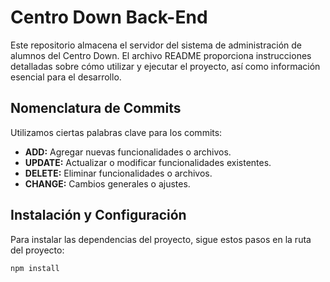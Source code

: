 # Centro Down Back-End

Este repositorio almacena el servidor del sistema de administración de alumnos del Centro Down. El archivo README proporciona instrucciones detalladas sobre cómo utilizar y ejecutar el proyecto, así como información esencial para el desarrollo.

## Nomenclatura de Commits

Utilizamos ciertas palabras clave para los commits:

- **ADD:** Agregar nuevas funcionalidades o archivos.
- **UPDATE:** Actualizar o modificar funcionalidades existentes.
- **DELETE:** Eliminar funcionalidades o archivos.
- **CHANGE:** Cambios generales o ajustes.

## Instalación y Configuración

Para instalar las dependencias del proyecto, sigue estos pasos en la ruta del proyecto:

```bash
npm install

